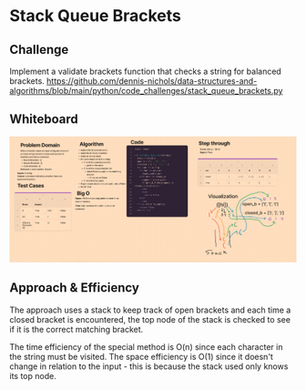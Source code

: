 # Stack Queue Brackets
## Challenge
Implement a validate brackets function that checks a string for balanced brackets.
https://github.com/dennis-nichols/data-structures-and-algorithms/blob/main/python/code_challenges/stack_queue_brackets.py

## Whiteboard

![](stack-queue-brackets.png)

## Approach & Efficiency
The approach uses a stack to keep track of open brackets and each time a closed bracket is encountered, the top node of the stack is checked to see if it is the correct matching bracket.

The time efficiency of the special method is O(n) since each character in the string must be visited.
The space efficiency is O(1) since it doesn't change in relation to the input - this is because the stack used only knows its top node.

